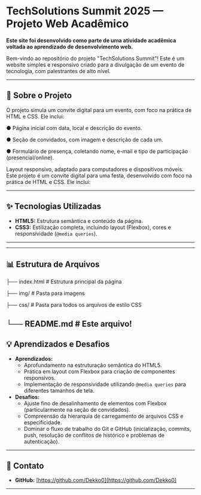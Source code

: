 # TechSolutions Summit 2025 — Projeto Web Acadêmico

**Este site foi desenvolvido como parte de uma atividade acadêmica voltada ao aprendizado de desenvolvimento web.**

Bem-vindo ao repositório do projeto "TechSolutions Summit"! Este é um website simples e responsivo criado para a divulgação de um evento de
tecnologia, com palestrantes de alto nível.

---

## 🚀 Sobre o Projeto

O projeto simula um convite digital para um evento, com foco na prática de HTML e CSS. Ele inclui:

● Página inicial com data, local e descrição do evento.

● Seção de convidados, com imagem e descrição de cada um.

● Formulário de presença, coletando nome, e-mail e tipo de participação (presencial/online).

Layout responsivo, adaptado para computadores e dispositivos móveis.
Este projeto é um convite digital para uma festa, desenvolvido com foco na prática de HTML e CSS. Ele inclui:

---

## ✨ Tecnologias Utilizadas

* **HTML5:** Estrutura semântica e conteúdo da página.
* **CSS3:** Estilização completa, incluindo layout (Flexbox), cores e responsividade (`@media queries`).

---

---

## 📊 Estrutura de Arquivos

├── index.html                  # Estrutura principal da página

├── img/                        # Pasta para imagens

├── css/                        # Pasta para todos os arquivos de estilo CSS

└── README.md                   # Este arquivo!
---

## 💡 Aprendizados e Desafios

* **Aprendizados:**
    * Aprofundamento na estruturação semântica do HTML5.
    * Prática em layout com Flexbox para criação de componentes responsivos.
    * Implementação de responsividade utilizando `@media queries` para diferentes tamanhos de tela.
* **Desafios:**
    * Ajuste fino de desalinhamento de elementos com Flexbox (particularmente na seção de convidados).
    * Compreensão da hierarquia de carregamento de arquivos CSS e especificidade.
    * Dominar o fluxo de trabalho do Git e GitHub (inicialização, commits, push, resolução de conflitos de histórico e problemas de autenticação).

---

## 🤝 Contato

* **GitHub:** [https://github.com/Dekko0](https://github.com/Dekko0)

---
